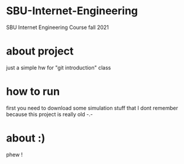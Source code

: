 # SBU-Internet-Engineering
SBU Internet Engineering Course fall 2021 

# about project
just a simple hw for "git introduction" class

# how to run
first you need to download some simulation stuff that I dont remember because this project is really old -.-

# about :)
phew !
